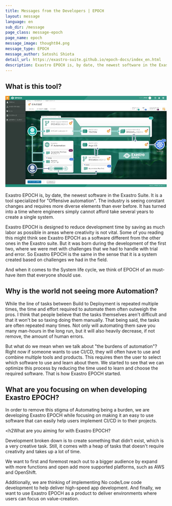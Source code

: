 ```yaml
---
title: Messages from the Developers | EPOCH
layout: message
language: en
sub_dir: /message
page_class: message-epoch
page_name: epoch
message_image: thought04.png
message_type: EPOCH
message_author: Satoshi Shiota
detail_url: https://exastro-suite.github.io/epoch-docs/index_en.html
description: Exastro EPOCH is, by date, the newest software in the Exastro Suite. It is a tool specialized for "Offensive automation".
---
```

<h2>What is this tool?</h2>

<div class="image right"><img src="/message/img/image_epoch01.jpg" alt="EPOCH image"></div>

<p>Exastro EPOCH is, by date, the newest software in the Exastro Suite. It is a tool specialized for "Offensive automation". The industry is seeing constant changes and requires more diverse elements than ever before. It has turned into a time where engineers simply cannot afford take several years to create a single system.</p>
<p>Exastro EPOCH is designed to  reduce development time by saving as much labor as possible in areas where creativity is not vital. Some of you reading this might think see Exastro EPOCH as a software different from the other ones in the Exastro suite. But it was born during the development of the first two, where we were met with challenges that we had to handle with trial and error. So Exastro EPOCH is the same in the sense that it is a system created based on challenges we had in the field.</p>
<p>And when it comes to the System life cycle, we think of EPOCH of an must-have item that everyone should use.</p>

<h2>Why is the world not seeing more Automation?</h2>
<p>While the line of tasks between Build to Deployment is repeated multiple times, the time and effort required to automate them often outweigh the pros. I think that people believe that the tasks themselves aren't difficult and that it won't be so taxing doing them manually. That being said, the tasks are often repeated many  times. Not only will automating them save you many man-hours in the long run, but it will also heavily decrease, if not remove, the amount of human errors.</p>
<p>But what do we mean when we talk about "the burdens of automation"? Right now if someone wants to use CI/CD, they will often have to use and combine multiple tools and products. This requires then the user to select which software to use and learn about them. We started to see that we can optimize this process by reducing the time used to learn and choose the required software. That is  how Exastro EPOCH started.</p>

<h2>What are you focusing on when developing Exastro EPOCH?</h2>
<p>In order to remove this stigma of Automating being a burden, we are developing Exastro EPOCH while focusing on making it an easy to use software that can easily help users implement CI/CD in to their projects.</p>

<h2What are you aiming for with Exastro EPOCH?</h2>
<p>Development broken down is to create something that didn’t exist, which is a very creative task. Still, it comes with a heap of tasks that doesn't require creativity and takes up a lot of time.</p>
<p>We want to first and foremost reach out to a bigger audience by expand with more functions and open add more supported platforms, such as AWS and OpenShift. </p>
<p>Additionally, we are thinking of implementing No code/Low code development to help deliver high-speed app development. And finally, we want to use Exastro EPOCH as a product to deliver environments where users can focus on value-creation.</p>